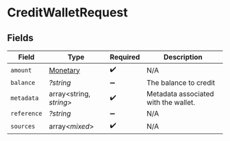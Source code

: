 # CreditWalletRequest


## Fields

| Field                                       | Type                                        | Required                                    | Description                                 |
| ------------------------------------------- | ------------------------------------------- | ------------------------------------------- | ------------------------------------------- |
| `amount`                                    | [Monetary](../../models/shared/Monetary.md) | :heavy_check_mark:                          | N/A                                         |
| `balance`                                   | *?string*                                   | :heavy_minus_sign:                          | The balance to credit                       |
| `metadata`                                  | array<string, *string*>                     | :heavy_check_mark:                          | Metadata associated with the wallet.        |
| `reference`                                 | *?string*                                   | :heavy_minus_sign:                          | N/A                                         |
| `sources`                                   | array<*mixed*>                              | :heavy_check_mark:                          | N/A                                         |